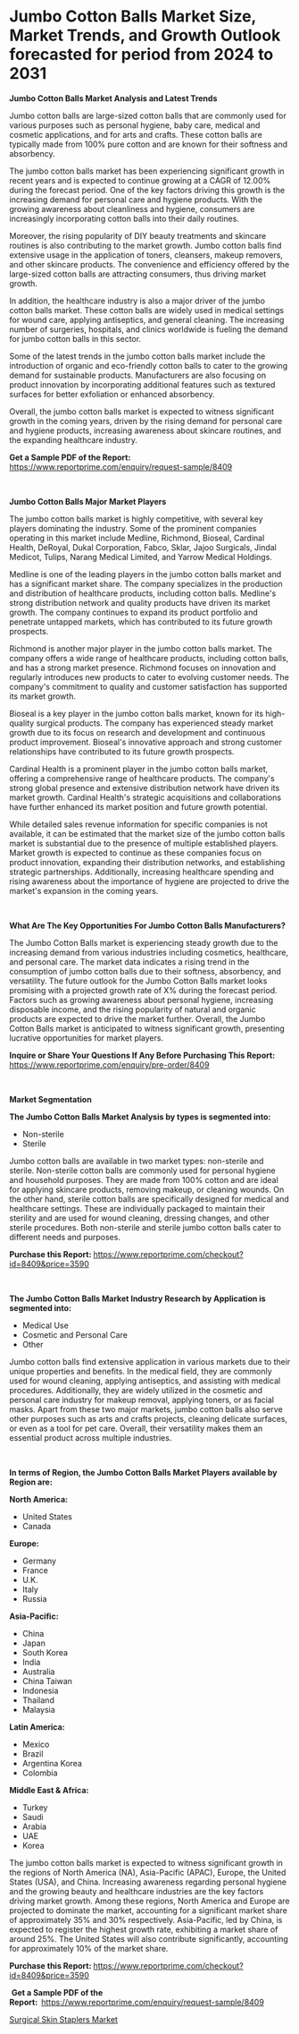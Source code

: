 <p><h1>Jumbo Cotton Balls Market Size, Market Trends, and Growth Outlook forecasted for period from 2024 to 2031</h1></p><p><strong>Jumbo Cotton Balls Market Analysis and Latest Trends</strong></p>
<p><p>Jumbo cotton balls are large-sized cotton balls that are commonly used for various purposes such as personal hygiene, baby care, medical and cosmetic applications, and for arts and crafts. These cotton balls are typically made from 100% pure cotton and are known for their softness and absorbency.</p><p>The jumbo cotton balls market has been experiencing significant growth in recent years and is expected to continue growing at a CAGR of 12.00% during the forecast period. One of the key factors driving this growth is the increasing demand for personal care and hygiene products. With the growing awareness about cleanliness and hygiene, consumers are increasingly incorporating cotton balls into their daily routines.</p><p>Moreover, the rising popularity of DIY beauty treatments and skincare routines is also contributing to the market growth. Jumbo cotton balls find extensive usage in the application of toners, cleansers, makeup removers, and other skincare products. The convenience and efficiency offered by the large-sized cotton balls are attracting consumers, thus driving market growth.</p><p>In addition, the healthcare industry is also a major driver of the jumbo cotton balls market. These cotton balls are widely used in medical settings for wound care, applying antiseptics, and general cleaning. The increasing number of surgeries, hospitals, and clinics worldwide is fueling the demand for jumbo cotton balls in this sector.</p><p>Some of the latest trends in the jumbo cotton balls market include the introduction of organic and eco-friendly cotton balls to cater to the growing demand for sustainable products. Manufacturers are also focusing on product innovation by incorporating additional features such as textured surfaces for better exfoliation or enhanced absorbency.</p><p>Overall, the jumbo cotton balls market is expected to witness significant growth in the coming years, driven by the rising demand for personal care and hygiene products, increasing awareness about skincare routines, and the expanding healthcare industry.</p></p>
<p><strong>Get a Sample PDF of the Report:&nbsp;</strong> <a href="https://www.reportprime.com/enquiry/request-sample/8409">https://www.reportprime.com/enquiry/request-sample/8409</a></p>
<p>&nbsp;</p>
<p><strong>Jumbo Cotton Balls Major Market Players</strong></p>
<p><p>The jumbo cotton balls market is highly competitive, with several key players dominating the industry. Some of the prominent companies operating in this market include Medline, Richmond, Bioseal, Cardinal Health, DeRoyal, Dukal Corporation, Fabco, Sklar, Jajoo Surgicals, Jindal Medicot, Tulips, Narang Medical Limited, and Yarrow Medical Holdings.</p><p>Medline is one of the leading players in the jumbo cotton balls market and has a significant market share. The company specializes in the production and distribution of healthcare products, including cotton balls. Medline's strong distribution network and quality products have driven its market growth. The company continues to expand its product portfolio and penetrate untapped markets, which has contributed to its future growth prospects.</p><p>Richmond is another major player in the jumbo cotton balls market. The company offers a wide range of healthcare products, including cotton balls, and has a strong market presence. Richmond focuses on innovation and regularly introduces new products to cater to evolving customer needs. The company's commitment to quality and customer satisfaction has supported its market growth.</p><p>Bioseal is a key player in the jumbo cotton balls market, known for its high-quality surgical products. The company has experienced steady market growth due to its focus on research and development and continuous product improvement. Bioseal's innovative approach and strong customer relationships have contributed to its future growth prospects.</p><p>Cardinal Health is a prominent player in the jumbo cotton balls market, offering a comprehensive range of healthcare products. The company's strong global presence and extensive distribution network have driven its market growth. Cardinal Health's strategic acquisitions and collaborations have further enhanced its market position and future growth potential.</p><p>While detailed sales revenue information for specific companies is not available, it can be estimated that the market size of the jumbo cotton balls market is substantial due to the presence of multiple established players. Market growth is expected to continue as these companies focus on product innovation, expanding their distribution networks, and establishing strategic partnerships. Additionally, increasing healthcare spending and rising awareness about the importance of hygiene are projected to drive the market's expansion in the coming years.</p></p>
<p>&nbsp;</p>
<p><strong>What Are The Key Opportunities For Jumbo Cotton Balls Manufacturers?</strong></p>
<p><p>The Jumbo Cotton Balls market is experiencing steady growth due to the increasing demand from various industries including cosmetics, healthcare, and personal care. The market data indicates a rising trend in the consumption of jumbo cotton balls due to their softness, absorbency, and versatility. The future outlook for the Jumbo Cotton Balls market looks promising with a projected growth rate of X% during the forecast period. Factors such as growing awareness about personal hygiene, increasing disposable income, and the rising popularity of natural and organic products are expected to drive the market further. Overall, the Jumbo Cotton Balls market is anticipated to witness significant growth, presenting lucrative opportunities for market players.</p></p>
<p><strong>Inquire or Share Your Questions If Any Before Purchasing This Report:</strong> <a href="https://www.reportprime.com/enquiry/pre-order/8409">https://www.reportprime.com/enquiry/pre-order/8409</a></p>
<p>&nbsp;</p>
<p><strong>Market Segmentation</strong></p>
<p><strong>The Jumbo Cotton Balls Market Analysis by types is segmented into:</strong></p>
<p><ul><li>Non-sterile</li><li>Sterile</li></ul></p>
<p><p>Jumbo cotton balls are available in two market types: non-sterile and sterile. Non-sterile cotton balls are commonly used for personal hygiene and household purposes. They are made from 100% cotton and are ideal for applying skincare products, removing makeup, or cleaning wounds. On the other hand, sterile cotton balls are specifically designed for medical and healthcare settings. These are individually packaged to maintain their sterility and are used for wound cleaning, dressing changes, and other sterile procedures. Both non-sterile and sterile jumbo cotton balls cater to different needs and purposes.</p></p>
<p><strong>Purchase this Report:&nbsp;</strong><a href="https://www.reportprime.com/checkout?id=8409&price=3590">https://www.reportprime.com/checkout?id=8409&price=3590</a></p>
<p>&nbsp;</p>
<p><strong>The Jumbo Cotton Balls Market Industry Research by Application is segmented into:</strong></p>
<p><ul><li>Medical Use</li><li>Cosmetic and Personal Care</li><li>Other</li></ul></p>
<p><p>Jumbo cotton balls find extensive application in various markets due to their unique properties and benefits. In the medical field, they are commonly used for wound cleaning, applying antiseptics, and assisting with medical procedures. Additionally, they are widely utilized in the cosmetic and personal care industry for makeup removal, applying toners, or as facial masks. Apart from these two major markets, jumbo cotton balls also serve other purposes such as arts and crafts projects, cleaning delicate surfaces, or even as a tool for pet care. Overall, their versatility makes them an essential product across multiple industries.</p></p>
<p>&nbsp;</p>
<p><strong>In terms of Region, the Jumbo Cotton Balls Market Players available by Region are:</strong></p>
<p>
    <p> <strong> North America: </strong>
        <ul>
            <li>United States</li>
            <li>Canada</li>
        </ul>
        </p> 
    <p> <strong> Europe: </strong>
        <ul>
            <li>Germany</li>
            <li>France</li>
            <li>U.K.</li>
            <li>Italy</li>
            <li>Russia</li>
        </ul>
        </p> 
    <p> <strong> Asia-Pacific: </strong>
        <ul>
            <li>China</li>
            <li>Japan</li>
            <li>South Korea</li>
            <li>India</li>
            <li>Australia</li>
            <li>China Taiwan</li>
            <li>Indonesia</li>
            <li>Thailand</li>
            <li>Malaysia</li>
        </ul>
        </p> 
    <p> <strong> Latin America: </strong>
        <ul>
            <li>Mexico</li>
            <li>Brazil</li>
            <li>Argentina Korea</li>
            <li>Colombia</li>
        </ul>
        </p> 
    <p> <strong> Middle East & Africa: </strong>
        <ul>
            <li>Turkey</li>
            <li>Saudi</li>
            <li>Arabia</li>
            <li>UAE</li>
            <li>Korea</li>
        </ul>
    </p>
    </p>
<p><p>The jumbo cotton balls market is expected to witness significant growth in the regions of North America (NA), Asia-Pacific (APAC), Europe, the United States (USA), and China. Increasing awareness regarding personal hygiene and the growing beauty and healthcare industries are the key factors driving market growth. Among these regions, North America and Europe are projected to dominate the market, accounting for a significant market share of approximately 35% and 30% respectively. Asia-Pacific, led by China, is expected to register the highest growth rate, exhibiting a market share of around 25%. The United States will also contribute significantly, accounting for approximately 10% of the market share.</p></p>
<p><strong>Purchase this Report: </strong><a href="https://www.reportprime.com/checkout?id=8409&price=3590">https://www.reportprime.com/checkout?id=8409&price=3590</a></p>
<p>&nbsp;<strong>Get a Sample PDF of the Report:&nbsp;&nbsp;</strong><a href="https://www.reportprime.com/enquiry/request-sample/8409">https://www.reportprime.com/enquiry/request-sample/8409</a></p>
<p><strong></strong></p>
<p><p><a href="https://github.com/ChiragRp1/Market-Research-Report-List-2/blob/main/surgical-skin-staplers-market.md">Surgical Skin Staplers Market</a></p></p>